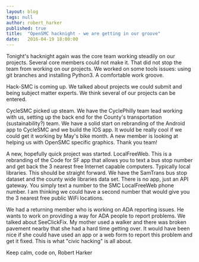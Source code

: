 ```yaml
---
layout: blog
tags: null
author: robert_harker
published: true
title:  "OpenSMC hacknight - we are getting in our groove"
date:   2016-04-19 18:00:00
---
```


Tonight's hacknight again was the core team working steadily on our projects.  Several core members could not make it.  That did not stop the team from working on our projects.  We worked on some tools issues: using git branches and installing Python3.  A comfortable work groove.

Hack-SMC is coming up.  We talked about projects we could submit and being subject matter experts.  We think several of our projects can be entered.

CycleSMC picked up steam.  We have the CyclePhilly team lead working with us, setting up the back end for the County's transportation (sustainability?) team.  We have a solid start on rebranding of the Android app to CycleSMC and we build the IOS app.  It would be really cool if we could get it working by May's bike month.  A new member is looking at helping us with OpenSMC specific graphics.  Thank you team!

A new, hopefully quick project was started.  LocalFreeWeb.  This is a rebranding of the Code for SF app that allows you to text a bus stop number and get back the 3 nearest free Internet capable computers.  Typically local libraries.  This should be straight forward.  We have the SamTrans bus stop dataset and the county wide libraries data set.  There is no app, just an API gateway.  You simply text a number to the SMC LocalFreeWeb phone number.  I am thinking we could have a second number that would give you the 3 nearest free public WiFi locations.

We had a returning member who is working on ADA reporting issues.  He wants to work on providing a way for ADA people to report problems.  We talked about SeeClickFix.  My mother used a walker and there was broken pavement nearby that she had a hard time getting over.  It would have been nice if she could have used an app or a web form to report this problem and get it fixed.  This is what "civic hacking" is all about.

Keep calm, code on,
Robert Harker


